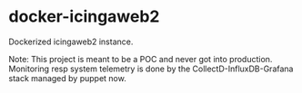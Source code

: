 # docker-icingaweb2

Dockerized icingaweb2 instance.

Note: This project is meant to be a POC and never got into production.
Monitoring resp system telemetry is done by the CollectD-InfluxDB-Grafana stack managed by puppet now.
